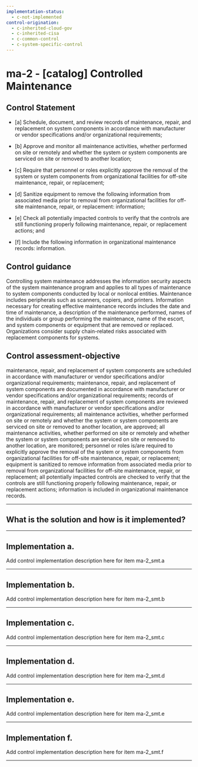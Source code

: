 ```yaml
---
implementation-status:
  - c-not-implemented
control-origination:
  - c-inherited-cloud-gov
  - c-inherited-cisa
  - c-common-control
  - c-system-specific-control
---
```


# ma-2 - \[catalog\] Controlled Maintenance

## Control Statement

- \[a\] Schedule, document, and review records of maintenance, repair, and replacement on system components in accordance with manufacturer or vendor specifications and/or organizational requirements;

- \[b\] Approve and monitor all maintenance activities, whether performed on site or remotely and whether the system or system components are serviced on site or removed to another location;

- \[c\] Require that personnel or roles explicitly approve the removal of the system or system components from organizational facilities for off-site maintenance, repair, or replacement;

- \[d\] Sanitize equipment to remove the following information from associated media prior to removal from organizational facilities for off-site maintenance, repair, or replacement: information;

- \[e\] Check all potentially impacted controls to verify that the controls are still functioning properly following maintenance, repair, or replacement actions; and

- \[f\] Include the following information in organizational maintenance records: information.

## Control guidance

Controlling system maintenance addresses the information security aspects of the system maintenance program and applies to all types of maintenance to system components conducted by local or nonlocal entities. Maintenance includes peripherals such as scanners, copiers, and printers. Information necessary for creating effective maintenance records includes the date and time of maintenance, a description of the maintenance performed, names of the individuals or group performing the maintenance, name of the escort, and system components or equipment that are removed or replaced. Organizations consider supply chain-related risks associated with replacement components for systems.

## Control assessment-objective

maintenance, repair, and replacement of system components are scheduled in accordance with manufacturer or vendor specifications and/or organizational requirements;
maintenance, repair, and replacement of system components are documented in accordance with manufacturer or vendor specifications and/or organizational requirements;
records of maintenance, repair, and replacement of system components are reviewed in accordance with manufacturer or vendor specifications and/or organizational requirements;
all maintenance activities, whether performed on site or remotely and whether the system or system components are serviced on site or removed to another location, are approved;
all maintenance activities, whether performed on site or remotely and whether the system or system components are serviced on site or removed to another location, are monitored;
personnel or roles is/are required to explicitly approve the removal of the system or system components from organizational facilities for off-site maintenance, repair, or replacement;
equipment is sanitized to remove information from associated media prior to removal from organizational facilities for off-site maintenance, repair, or replacement;
all potentially impacted controls are checked to verify that the controls are still functioning properly following maintenance, repair, or replacement actions;
information is included in organizational maintenance records.

______________________________________________________________________

## What is the solution and how is it implemented?

<!-- Please leave this section blank and enter implementation details in the parts below. -->

______________________________________________________________________

## Implementation a.

Add control implementation description here for item ma-2_smt.a

______________________________________________________________________

## Implementation b.

Add control implementation description here for item ma-2_smt.b

______________________________________________________________________

## Implementation c.

Add control implementation description here for item ma-2_smt.c

______________________________________________________________________

## Implementation d.

Add control implementation description here for item ma-2_smt.d

______________________________________________________________________

## Implementation e.

Add control implementation description here for item ma-2_smt.e

______________________________________________________________________

## Implementation f.

Add control implementation description here for item ma-2_smt.f

______________________________________________________________________
